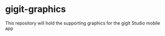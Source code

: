 # gigit-graphics

This repository will hold the supporting graphics for the gigIt Studio mobile app
